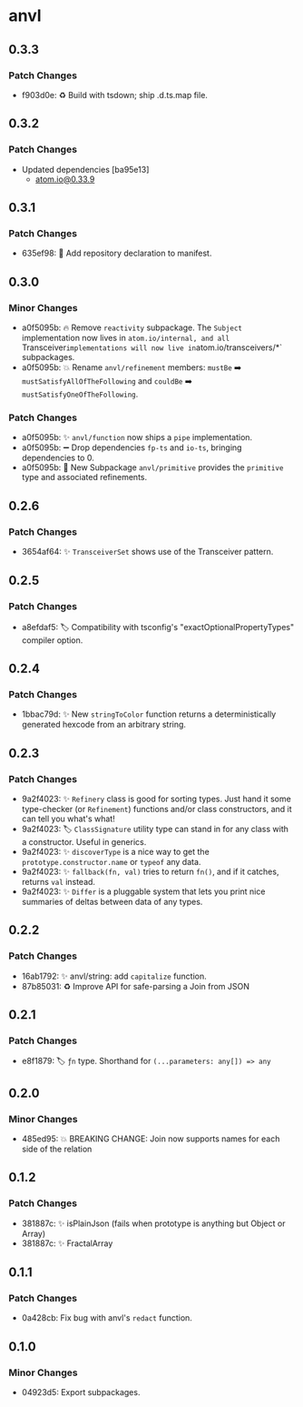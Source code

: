 # anvl

## 0.3.3

### Patch Changes

- f903d0e: ♻️ Build with tsdown; ship .d.ts.map file.

## 0.3.2

### Patch Changes

- Updated dependencies [ba95e13]
  - atom.io@0.33.9

## 0.3.1

### Patch Changes

- 635ef98: 🔧 Add repository declaration to manifest.

## 0.3.0

### Minor Changes

- a0f5095b: 🔥 Remove `reactivity` subpackage. The `Subject` implementation now lives in `atom.io/internal, and all `Transceiver`implementations will now live in`atom.io/transceivers/\*` subpackages.
- a0f5095b: 💥 Rename `anvl/refinement` members: `mustBe` ➡️ `mustSatisfyAllOfTheFollowing` and `couldBe` ➡️ `mustSatisfyOneOfTheFollowing`.

### Patch Changes

- a0f5095b: ✨ `anvl/function` now ships a `pipe` implementation.
- a0f5095b: ➖ Drop dependencies `fp-ts` and `io-ts`, bringing dependencies to 0.
- a0f5095b: 🎁 New Subpackage `anvl/primitive` provides the `primitive` type and associated refinements.

## 0.2.6

### Patch Changes

- 3654af64: ✨ `TransceiverSet` shows use of the Transceiver pattern.

## 0.2.5

### Patch Changes

- a8efdaf5: 🏷️ Compatibility with tsconfig's "exactOptionalPropertyTypes" compiler option.

## 0.2.4

### Patch Changes

- 1bbac79d: ✨ New `stringToColor` function returns a deterministically generated hexcode from an arbitrary string.

## 0.2.3

### Patch Changes

- 9a2f4023: ✨ `Refinery` class is good for sorting types. Just hand it some type-checker (or `Refinement`) functions and/or class constructors, and it can tell you what's what!
- 9a2f4023: 🏷️ `ClassSignature` utility type can stand in for any class with a constructor. Useful in generics.
- 9a2f4023: ✨ `discoverType` is a nice way to get the `prototype.constructor.name` or `typeof` any data.
- 9a2f4023: ✨ `fallback(fn, val)` tries to return `fn()`, and if it catches, returns `val` instead.
- 9a2f4023: ✨ `Differ` is a pluggable system that lets you print nice summaries of deltas between data of any types.

## 0.2.2

### Patch Changes

- 16ab1792: ✨ anvl/string: add `capitalize` function.
- 87b85031: ♻️ Improve API for safe-parsing a Join from JSON

## 0.2.1

### Patch Changes

- e8f1879: 🏷️ `ƒn` type. Shorthand for `(...parameters: any[]) => any`

## 0.2.0

### Minor Changes

- 485ed95: 💥 BREAKING CHANGE: Join now supports names for each side of the relation

## 0.1.2

### Patch Changes

- 381887c: ✨ isPlainJson (fails when prototype is anything but Object or Array)
- 381887c: ✨ FractalArray

## 0.1.1

### Patch Changes

- 0a428cb: Fix bug with anvl's `redact` function.

## 0.1.0

### Minor Changes

- 04923d5: Export subpackages.
